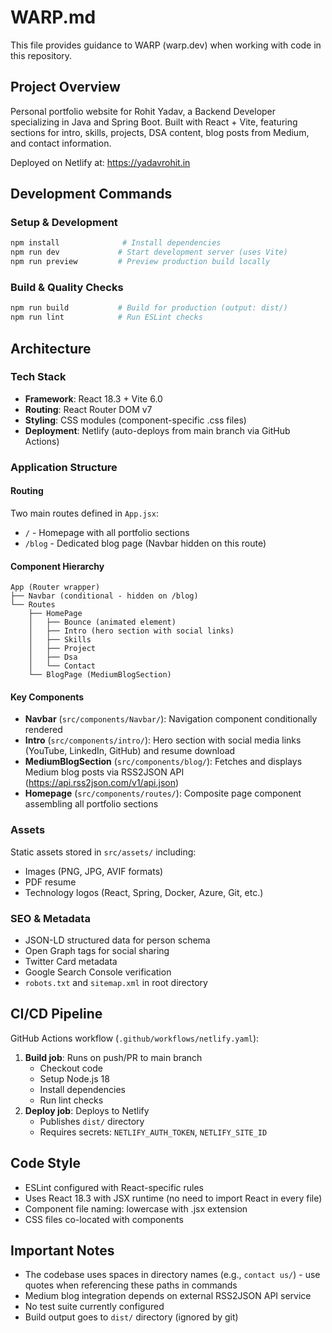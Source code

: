 # WARP.md

This file provides guidance to WARP (warp.dev) when working with code in this repository.

## Project Overview

Personal portfolio website for Rohit Yadav, a Backend Developer specializing in Java and Spring Boot. Built with React + Vite, featuring sections for intro, skills, projects, DSA content, blog posts from Medium, and contact information.

Deployed on Netlify at: https://yadavrohit.in

## Development Commands

### Setup & Development
```bash
npm install              # Install dependencies
npm run dev             # Start development server (uses Vite)
npm run preview         # Preview production build locally
```

### Build & Quality Checks
```bash
npm run build           # Build for production (output: dist/)
npm run lint            # Run ESLint checks
```

## Architecture

### Tech Stack
- **Framework**: React 18.3 + Vite 6.0
- **Routing**: React Router DOM v7
- **Styling**: CSS modules (component-specific .css files)
- **Deployment**: Netlify (auto-deploys from main branch via GitHub Actions)

### Application Structure

#### Routing
Two main routes defined in `App.jsx`:
- `/` - Homepage with all portfolio sections
- `/blog` - Dedicated blog page (Navbar hidden on this route)

#### Component Hierarchy
```
App (Router wrapper)
├── Navbar (conditional - hidden on /blog)
└── Routes
    ├── HomePage
    │   ├── Bounce (animated element)
    │   ├── Intro (hero section with social links)
    │   ├── Skills
    │   ├── Project
    │   ├── Dsa
    │   └── Contact
    └── BlogPage (MediumBlogSection)
```

#### Key Components
- **Navbar** (`src/components/Navbar/`): Navigation component conditionally rendered
- **Intro** (`src/components/intro/`): Hero section with social media links (YouTube, LinkedIn, GitHub) and resume download
- **MediumBlogSection** (`src/components/blog/`): Fetches and displays Medium blog posts via RSS2JSON API (https://api.rss2json.com/v1/api.json)
- **Homepage** (`src/components/routes/`): Composite page component assembling all portfolio sections

### Assets
Static assets stored in `src/assets/` including:
- Images (PNG, JPG, AVIF formats)
- PDF resume
- Technology logos (React, Spring, Docker, Azure, Git, etc.)

### SEO & Metadata
- JSON-LD structured data for person schema
- Open Graph tags for social sharing
- Twitter Card metadata
- Google Search Console verification
- `robots.txt` and `sitemap.xml` in root directory

## CI/CD Pipeline

GitHub Actions workflow (`.github/workflows/netlify.yaml`):
1. **Build job**: Runs on push/PR to main branch
   - Checkout code
   - Setup Node.js 18
   - Install dependencies
   - Run lint checks
2. **Deploy job**: Deploys to Netlify
   - Publishes `dist/` directory
   - Requires secrets: `NETLIFY_AUTH_TOKEN`, `NETLIFY_SITE_ID`

## Code Style
- ESLint configured with React-specific rules
- Uses React 18.3 with JSX runtime (no need to import React in every file)
- Component file naming: lowercase with .jsx extension
- CSS files co-located with components

## Important Notes
- The codebase uses spaces in directory names (e.g., `contact us/`) - use quotes when referencing these paths in commands
- Medium blog integration depends on external RSS2JSON API service
- No test suite currently configured
- Build output goes to `dist/` directory (ignored by git)
